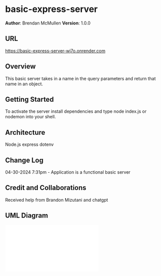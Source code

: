 # basic-express-server

**Author**: Brendan McMullen
**Version**: 1.0.0

## URL
https://basic-express-server-wj7o.onrender.com

## Overview
This basic server takes in a name in the query parameters and return that name in an object.

## Getting Started
To activate the server install dependencies and type node index.js or nodemon into your shell.

## Architecture
Node.js
express
dotenv

## Change Log

04-30-2024 7:31pm - Application is a functional basic server

## Credit and Collaborations
Received help from Brandon Mizutani and chatgpt

## UML Diagram
![Diagram](UML_Diagram.pdf)